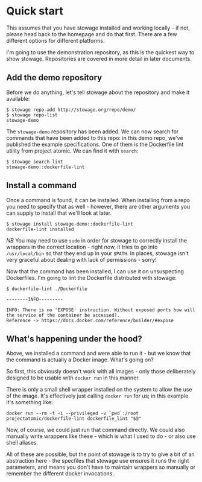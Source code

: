 # Quick start

This assumes that you have stowage installed and working locally - if not, please head back to the homepage and do that first. There are a few different options for different platforms.

I'm going to use the demonstration repository, as this is the quickest way to show stowage. Repositories are covered in more detail in later documents.

## Add the demo repository

Before we do anything, let's tell stowage about the repository and make it available:

```
$ stowage repo-add http://stowage.org/repo/demo/
$ stowage repo-list
stowage-demo
```

The `stowage-demo` repository has been added. We can now search for commands that have been added to this repo: in this demo repo, we've published the example specifications. One of them is the Dockerfile lint utility from project atomic. We can find it with `search`:

```
$ stowage search lint
stowage-demo::dockerfile-lint
```

## Install a command

Once a command is found, it can be installed. When installing from a repo you need to specify that as well - however, there are other arguments you can supply to install that we'll look at later.

```
$ stowage install stowage-demo::dockerfile-lint
dockerfile-lint installed
```

*NB* You may need to use `sudo` in order for stowage to correctly install the wrappers in the correct location - right now, it tries to go into `/usr/local/bin` so that they end up in your `$PATH`. In places, stowage isn't very graceful about dealing with lack of permissions - sorry!

Now that the command has been installed, I can use it on unsuspecting Dockerfiles. I'm going to lint the Dockerfile distributed with stowage:

```
$ dockerfile-lint ./Dockerfile

--------INFO---------

INFO: There is no 'EXPOSE' instruction. Without exposed ports how will the service of the container be accessed?. 
Reference -> https://docs.docker.com/reference/builder/#expose
```

## What's happening under the hood?

Above, we installed a command and were able to run it - but we know that the command is actually a Docker image. What's going on?

So first, this obviously doesn't work with all images - only those deliberately designed to be usable with `docker run` in this manner.

There is only a small shell wrapper installed on the system to allow the use of the image. It's effectively just calling `docker run` for us; in this example it's something like:

```
docker run --rm -t -i --privileged -v `pwd`:/root projectatomic/dockerfile-lint dockerfile_lint "$@"
```

Now, of course, we could just run that command directly. We could also manually write wrappers like these - which is what I used to do - or also use shell aliases.

All of these are possible, but the point of stowage is to try to give a bit of an abstraction here - the specfiles that stowage use ensures it runs the right parameters, and means you don't have to maintain wrappers so manually or remember the different docker invocations.
